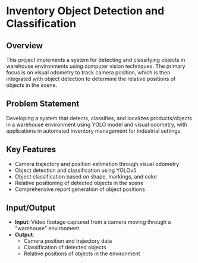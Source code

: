 # Inventory Object Detection and Classification

## Overview
This project implements a system for detecting and classifying objects in warehouse environments using computer vision techniques. The primary focus is on visual odometry to track camera position, which is then integrated with object detection to determine the relative positions of objects in the scene.

## Problem Statement
Developing a system that detects, classifies, and localizes products/objects in a warehouse environment using YOLO model and visual odometry, with applications in automated inventory management for industrial settings.

## Key Features
- Camera trajectory and position estimation through visual odometry
- Object detection and classification using YOLOv5
- Object classification based on shape, markings, and color
- Relative positioning of detected objects in the scene
- Comprehensive report generation of object positions

## Input/Output
- **Input**: Video footage captured from a camera moving through a "warehouse" environment
- **Output**: 
  - Camera position and trajectory data
  - Classification of detected objects
  - Relative positions of objects in the environment
